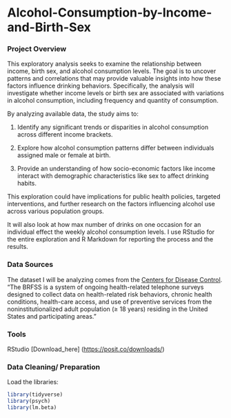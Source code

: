 # Alcohol-Consumption-by-Income-and-Birth-Sex

### Project Overview
This exploratory analysis seeks to examine the relationship between income, birth sex, and alcohol consumption levels. The goal is to uncover patterns and correlations that may provide valuable insights into how these factors influence drinking behaviors. Specifically, the analysis will investigate whether income levels or birth sex are associated with variations in alcohol consumption, including frequency and quantity of consumption.

By analyzing available data, the study aims to:

1. Identify any significant trends or disparities in alcohol consumption across different income brackets.

2. Explore how alcohol consumption patterns differ between individuals assigned male or female at birth.
   
3. Provide an understanding of how socio-economic factors like income interact with demographic characteristics like sex to affect drinking habits.
   
This exploration could have implications for public health policies, targeted interventions, and further research on the factors influencing alcohol use across various population groups.


It will also look at how max number of drinks on one occasion for an individual effect the weekly alcohol consumption levels.  I use RStudio for the entire exploration and R Markdown for reporting the process and the results.

### Data Sources
The dataset I will be analyzing comes from the [Centers for Disease Control](www.cdc.gov).  “The BRFSS is a system of ongoing health-related telephone surveys designed to collect data on health-related risk behaviors, chronic health conditions, health-care access, and use of preventive services from the
noninstitutionalized adult population (≥ 18 years) residing in the United States and participating areas.” 

### Tools
RStudio [Download_here] (https://posit.co/downloads/)

### Data Cleaning/ Preparation

Load the libraries:

``` r
library(tidyverse)
library(psych)
library(lm.beta)
```











